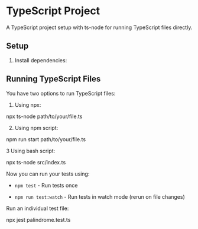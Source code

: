 # TypeScript Project

A TypeScript project setup with ts-node for running TypeScript files directly.

## Setup

1. Install dependencies:


## Running TypeScript Files

You have two options to run TypeScript files:

1. Using npx:

npx ts-node path/to/your/file.ts


2. Using npm script:

npm run start path/to/your/file.ts

3 Using bash script:

npx ts-node src/index.ts


Now you can run your tests using:

- `npm test` - Run tests once

- `npm run test:watch` - Run tests in watch mode (rerun on file changes)

Run an individual test file:

npx jest palindrome.test.ts


